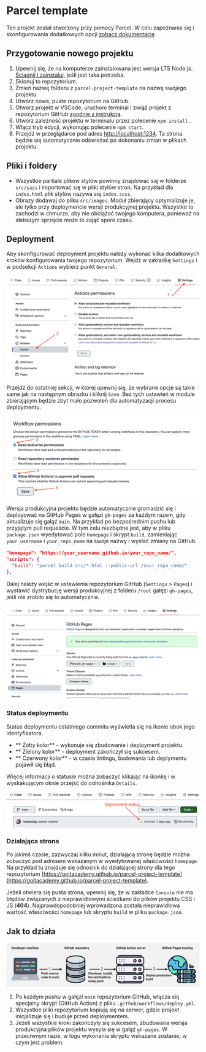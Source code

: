 # Parcel template

Ten projekt został stworzony przy pomocy Parcel. W celu zapoznania się i
skonfigurowania dodatkowych opcji [zobacz dokumentację](https://parceljs.org/)

## Przygotowanie nowego projektu

1. Upewnij się, że na komputerze zainstalowana jest wersja LTS Node.js.
   [Ściągnij i zainstaluj](https://nodejs.org/en/), jeśli jest taka potrzeba.
2. Sklonuj to repozytorium.
3. Zmień nazwę folderu z `parcel-project-template` na nazwę swojego projektu.
4. Utwórz nowe, puste repozytorium na GitHub.
5. Otwórz projekt w VSCode, uruchom terminal i zwiąż projekt z repozytorium
   GitHub
   [zgodnie z instrukcją](https://docs.github.com/en/get-started/getting-started-with-git/managing-remote-repositories#changing-a-remote-repositorys-url).
6. Utwórz zależność projektu w terminalu przez polecenie `npm install` .
7. Włącz tryb edycji, wykonując polecenie `npm start`.
8. Przejdź w przeglądarce pod adres
   [http://localhost:1234](http://localhost:1234). Ta strona będzie się
   automatycznie odświeżać po dokonaniu zmian w plikach projektu.

## Pliki i foldery

- Wszystkie partiale plików stylów powinny znajdować się w folderze `src/sass` i
  importować się w pliki stylów stron. Na przykład dla `index.html` plik stylów
  nazywa się `index.scss`.
- Obrazy dodawaj do pliku `src/images`. Moduł zbierający optymalizuje je, ale
  tylko przy deploymencie wersji produkcyjnej projektu. Wszystko to zachodzi w
  chmurze, aby nie obciążać twojego komputera, ponieważ na słabszym sprzęcie
  może to zająć sporo czasu.

## Deployment

Aby skonfigurować deployment projektu należy wykonać kilka dodatkowych kroków
konfigurowania twojego repozytorium. Wejdź w zakładkę `Settings` i w podsekcji
`Actions` wybierz punkt `General`.

![GitHub actions settings](./assets/actions-config-step-1.png)

Przejdź do ostatniej sekcji, w której upewnij się, że wybrane opcje są takie
same jak na następnym obrazku i kliknij `Save`. Bez tych ustawień w module
zbierającym będzie zbyt mało pozwoleń dla automatyzacji procesu deploymentu.

![GitHub actions settings](./assets/actions-config-step-2.png)

Wersja produkcyjna projektu będzie automatycznie gromadzić się i deployować na
GitHub Pages w gałęzi `gh-pages` za każdym razem, gdy aktualizuje się gałąź
`main`. Na przykład po bezpośrednim pushu lub przyjętym pull requeście. W tym
celu niezbędne jest, aby w pliku `package.json` wyedytować pole `homepage` i
skrypt `build`, zamieniając `your_username` i `your_repo_name` na swoje nazwy i
wysłać zmiany na GitHub.

```json
"homepage": "https://your_username.github.io/your_repo_name/",
"scripts": {
  "build": "parcel build src/*.html --public-url /your_repo_name/"
},
```

Dalej należy wejść w ustawienia repozytorium GitHub (`Settings` > `Pages`) i
wystawić dystrybucję wersji produkcyjnej z folderu `/root` gałęzi `gh-pages`,
jeśli nie zrobiło się to automatycznie.

![GitHub Pages settings](./assets/repo-settings.png)

### Status deploymentu

Status deploymentu ostatniego commitu wyświetla się na ikonie obok jego
identyfikatora.

- ** Żółty kolor** - wykonuje się zbudowanie i deployment projektu.
- ** Zielony kolor** - deployment zakończył się sukcesem.
- ** Czerwony kolor** - w czasie lintingu, budowania lub deplymentu pojawił się
  błąd.

Więcej informacji o statusie można zobaczyć klikając na ikonkę i w wyskakującym
oknie przejść do odnośnika `Details`.

![Deployment status](./assets/status.png)

### Działająca strona

Po jakimś czasie, zazwyczaj kilku minut, działającą stronę będzie można zobaczyć
pod adresem wskazanym w wyedytowanej właściwości `homepage`. Na przykład tu
znajduje się odnośnik do działającej strony dla tego repozytorium
[https://goitacademy.github.io/parcel-project-template](https://goitacademy.github.io/parcel-project-template).

Jeżeli otwiera się pusta strona, upewnij się, że w zakładce `Console` nie ma
błędów związanych z nieprawidłowymi ścieżkami do plików projektu CSS i JS
(**404**). Najprawdopodobniej wprowadzona została nieprawidłowa wartość
właściwości `homepage` lub skryptu `build` w pliku `package.json`.

## Jak to działa

![How it works](./assets/how-it-works.png)

1. Po każdym pushu w gałęzi `main` repozytorium GitHub, włącza się specjalny
   skrypt (GitHub Action) z pliku `.github/workflows/deploy.yml`.
2. Wszystkie pliki repozytorium kopiują się na serwer, gdzie projekt
   inicjalizuje się i buduje przed deploymentem.
3. Jeżeli wszystkie kroki zakończyły się sukcesem, zbudowana wersja produkcyjna
   plików projektu wysyła się w gałąź `gh-pages`. W przeciwnym razie, w logu
   wykonania skryptu wskazane zostanie, w czym jest problem.
